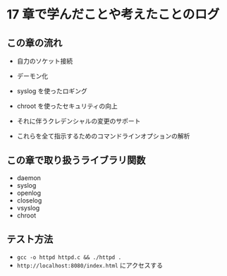 # 17 章で学んだことや考えたことのログ

## この章の流れ
- 自力のソケット接続

- デーモン化
- syslog を使ったロギング
- chroot を使ったセキュリティの向上
- それに伴うクレデンシャルの変更のサポート
- これらを全て指示するためのコマンドラインオプションの解析

## この章で取り扱うライブラリ関数
- daemon
- syslog
- openlog
- closelog
- vsyslog
- chroot

## テスト方法
- `gcc -o httpd httpd.c && ./httpd .`
- `http://localhost:8080/index.html` にアクセスする
